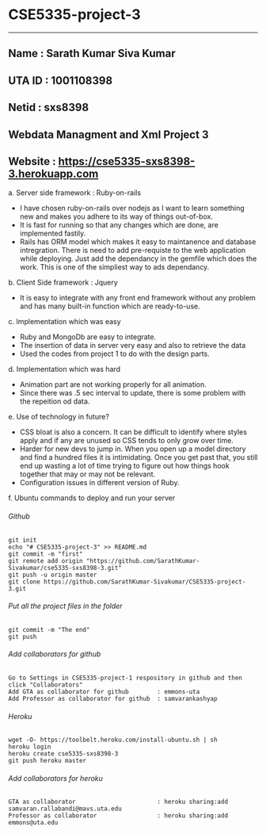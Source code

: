 # CSE5335-project-3
-----------

Name	: Sarath Kumar Siva Kumar
-----------

UTA ID	: 1001108398
-----------

Netid	: sxs8398
-----------

Webdata Managment and  Xml Project 3
-----------

Website               : https://cse5335-sxs8398-3.herokuapp.com
-----------


a. Server side framework : Ruby-on-rails

* I have chosen ruby-on-rails over nodejs as I want to learn something new and makes you adhere to its way of things out-of-box.
* It is fast for running so that any changes which are done, are implemented fastily. 
* Rails has ORM model which makes it easy to maintanence and database intregration. There is need to add pre-requiste to the web application while deploying. Just add the dependancy in the gemfile which does the work. This is one of the simpliest way to ads dependancy.

b. Client Side framework : Jquery

* It is easy to integrate  with any front end framework without any problem and has many built-in function which are ready-to-use.

c. Implementation which was easy

* Ruby and MongoDb are easy to integrate.
* The insertion of data in server very easy and also to retrieve the data
* Used the codes from project 1 to do with the design parts.

d. Implementation which was hard

* Animation part are not working properly for all animation.
* Since there was .5 sec interval to update, there is some problem with the repeition od data.

e. Use of technology in future?

* CSS bloat is also a concern. It can be difficult to identify where styles apply and if any are unused so CSS tends to only grow over time.
* Harder for new devs to jump in.  When you open up a model directory and find a hundred files it is intimidating.  Once you get past that, you still end up wasting a lot of time trying to figure out how things hook together that may or may not be relevant.
* Configuration issues in different version of Ruby.


f. Ubuntu commands to deploy and run your server

###### Github

    git init
    echo "# CSE5335-project-3" >> README.md
    git commit -m "first"
    git remote add origin "https://github.com/SarathKumar-Sivakumar/cse5335-sxs8398-3.git"
    git push -u origin master
    git clone https://github.com/SarathKumar-Sivakumar/CSE5335-project-3.git
  
###### Put all the project files in the folder

    git commit -m "The end"
    git push
  
###### Add collaborators for github

    Go to Settings in CSE5335-project-1 respository in github and then click "Collaborators"
    Add GTA as collaborator for github        : emmons-uta
    Add Professor as collaborator for github  : samvarankashyap

###### Heroku

    wget -O- https://toolbelt.heroku.com/install-ubuntu.sh | sh
    heroku login
    heroku create cse5335-sxs8398-3
    git push heroku master

###### Add collaborators for heroku

    GTA as collaborator                       : heroku sharing:add samvaran.rallabandi@mavs.uta.edu
    Professor as collaborator                 : heroku sharing:add emmons@uta.edu
